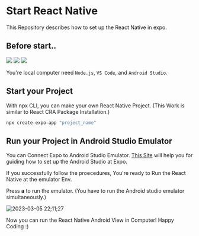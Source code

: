 # Start React Native

This Repository describes how to set up the React Native in expo.

## Before start..

<img src="https://img.shields.io/badge/node.js-6DA55F?style=flat-square&logo=Node.js&logoColor=white"/>
<img src="https://img.shields.io/badge/VScode-007ACC?style=flat-square&logo=Visual Studio Code&logoColor=white"/>
<img src="https://img.shields.io/badge/Android%20Studio-3DDC84.svg?style=flat-square&logo=android-studio&logoColor=white"/>
	
You're local computer need `Node.js`, `VS Code`, and `Android Studio`.

## Start your Project

With npx CLI, you can make your own React Native Project. (This Work is similar to React CRA Package Installation.)

```bash
npx create-expo-app "project_name"
```

## Run your Project in Android Studio Emulator

You can Connect Expo to Android Studio Emulator.
[This Site](https://leirbag.tistory.com/113) will help you for guiding how to set up the Android Studio at Expo.

If you successfully follow the proecedures, You're ready to Run the React Native at the emulator Env.

Press **a** to run the emulator. (You have to run the Android studio emulator simultaneously.)

![2023-03-05 22;11;27](https://user-images.githubusercontent.com/90133704/222962581-519ee71b-3398-4443-9c61-2ac1f834f451.PNG)

Now you can run the React Native Android View in Computer! Happy Coding :)
